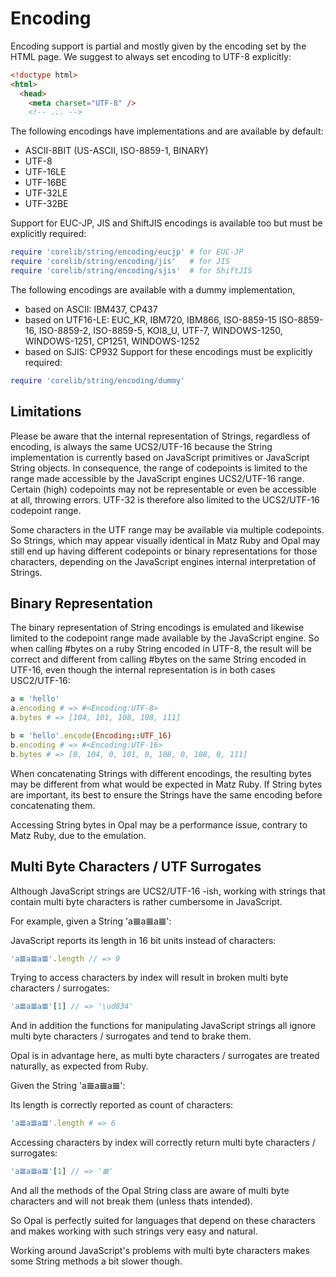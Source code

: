 # Encoding

Encoding support is partial and mostly given by the encoding set by the HTML page.
We suggest to always set encoding to UTF-8 explicitly:

```html
<!doctype html>
<html>
  <head>
    <meta charset="UTF-8" />
    <!-- ... -->
```

The following encodings have implementations and are available by default:
- ASCII-8BIT (US-ASCII, ISO-8859-1, BINARY)
- UTF-8
- UTF-16LE
- UTF-16BE
- UTF-32LE
- UTF-32BE


Support for EUC-JP, JIS and ShiftJIS encodings is available too but must be explicitly required:
```ruby
require 'corelib/string/encoding/eucjp' # for EUC-JP
require 'corelib/string/encoding/jis'   # for JIS
require 'corelib/string/encoding/sjis'  # for ShiftJIS
```

The following encodings are available with a dummy implementation,
- based on ASCII: IBM437, CP437
- based on UTF16-LE: EUC_KR, IBM720, IBM866, ISO-8859-15 ISO-8859-16, ISO-8859-2, ISO-8859-5, KOI8_U, UTF-7, WINDOWS-1250,
WINDOWS-1251, CP1251, WINDOWS-1252
- based on SJIS: CP932
Support for these encodings must be explicitly required:
```ruby
require 'corelib/string/encoding/dummy'
```

## Limitations

Please be aware that the internal representation of Strings, regardless of encoding, is always the same UCS2/UTF-16 because the String implementation is currently based on JavaScript primitives or JavaScript String objects. In consequence, the range of codepoints is limited to the range made accessible by the JavaScript engines UCS2/UTF-16 range. Certain (high) codepoints may not be representable or even be accessible at all, throwing errors. UTF-32 is therefore also limited to the UCS2/UTF-16 codepoint range.

Some characters in the UTF range may be available via multiple codepoints. So Strings, which may appear visually identical in Matz Ruby and Opal may still end up having different codepoints or binary representations for those characters, depending on the JavaScript engines internal interpretation of Strings.

## Binary Representation

The binary representation of String encodings is emulated and likewise limited to the codepoint range made available by the JavaScript engine. So when calling #bytes on a ruby String encoded in UTF-8, the result will be correct and different from calling #bytes on the same String encoded in UTF-16, even though the internal representation is in both cases USC2/UTF-16:
```ruby
a = 'hello'
a.encoding # => #<Encoding:UTF-8>
a.bytes # => [104, 101, 108, 108, 111]

b = 'hello'.encode(Encoding::UTF_16)
b.encoding # => #<Encoding:UTF-16>
b.bytes # => [0, 104, 0, 101, 0, 108, 0, 108, 0, 111]
```

When concatenating Strings with different encodings, the resulting bytes may be different from what would be expected in Matz Ruby.
If String bytes are important, its best to ensure the Strings have the same encoding before concatenating them.

Accessing String bytes in Opal may be a performance issue, contrary to Matz Ruby, due to the emulation.

## Multi Byte Characters / UTF Surrogates

Although JavaScript strings are UCS2/UTF-16 -ish, working with strings that contain multi byte characters is rather cumbersome in JavaScript.

For example, given a String 'a𝌆a𝌆a𝌆':

JavaScript reports its length in 16 bit units instead of characters:
```JavaScript
'a𝌆a𝌆a𝌆'.length // => 9
```

Trying to access characters by index will result in broken multi byte characters / surrogates:
```JavaScript
'a𝌆a𝌆a𝌆'[1] // => '\ud834'
```

And in addition the functions for manipulating JavaScript strings all ignore multi byte characters / surrogates and tend to brake them.

Opal is in advantage here, as multi byte characters / surrogates are treated naturally, as expected from Ruby.

Given the String 'a𝌆a𝌆a𝌆':

Its length is correctly reported as count of characters:
```Ruby
'a𝌆a𝌆a𝌆'.length # => 6
```

Accessing characters by index will correctly return multi byte characters / surrogates:
```JavaScript
'a𝌆a𝌆a𝌆'[1] // => '𝌆'
```

And all the methods of the Opal String class are aware of multi byte characters and will not break them (unless thats intended).

So Opal is perfectly suited for languages that depend on these characters and makes working with such strings very easy and natural.

Working around JavaScript's problems with multi byte characters makes some String methods a bit slower though.
